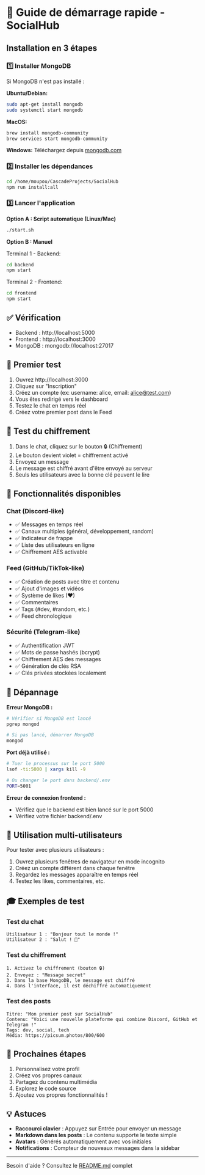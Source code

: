 # 🚀 Guide de démarrage rapide - SocialHub

## Installation en 3 étapes

### 1️⃣ Installer MongoDB

Si MongoDB n'est pas installé :

**Ubuntu/Debian:**
```bash
sudo apt-get install mongodb
sudo systemctl start mongodb
```

**MacOS:**
```bash
brew install mongodb-community
brew services start mongodb-community
```

**Windows:**
Téléchargez depuis [mongodb.com](https://www.mongodb.com/try/download/community)

### 2️⃣ Installer les dépendances

```bash
cd /home/moupou/CascadeProjects/SocialHub
npm run install:all
```

### 3️⃣ Lancer l'application

**Option A : Script automatique (Linux/Mac)**
```bash
./start.sh
```

**Option B : Manuel**

Terminal 1 - Backend:
```bash
cd backend
npm start
```

Terminal 2 - Frontend:
```bash
cd frontend
npm start
```

## ✅ Vérification

- Backend : http://localhost:5000
- Frontend : http://localhost:3000
- MongoDB : mongodb://localhost:27017

## 🎯 Premier test

1. Ouvrez http://localhost:3000
2. Cliquez sur "Inscription"
3. Créez un compte (ex: username: alice, email: alice@test.com)
4. Vous êtes redirigé vers le dashboard
5. Testez le chat en temps réel
6. Créez votre premier post dans le Feed

## 🔐 Test du chiffrement

1. Dans le chat, cliquez sur le bouton 🔒 (Chiffrement)
2. Le bouton devient violet = chiffrement activé
3. Envoyez un message
4. Le message est chiffré avant d'être envoyé au serveur
5. Seuls les utilisateurs avec la bonne clé peuvent le lire

## 🎨 Fonctionnalités disponibles

### Chat (Discord-like)
- ✅ Messages en temps réel
- ✅ Canaux multiples (général, développement, random)
- ✅ Indicateur de frappe
- ✅ Liste des utilisateurs en ligne
- ✅ Chiffrement AES activable

### Feed (GitHub/TikTok-like)
- ✅ Création de posts avec titre et contenu
- ✅ Ajout d'images et vidéos
- ✅ Système de likes (♥)
- ✅ Commentaires
- ✅ Tags (#dev, #random, etc.)
- ✅ Feed chronologique

### Sécurité (Telegram-like)
- ✅ Authentification JWT
- ✅ Mots de passe hashés (bcrypt)
- ✅ Chiffrement AES des messages
- ✅ Génération de clés RSA
- ✅ Clés privées stockées localement

## 🐛 Dépannage

**Erreur MongoDB :**
```bash
# Vérifier si MongoDB est lancé
pgrep mongod

# Si pas lancé, démarrer MongoDB
mongod
```

**Port déjà utilisé :**
```bash
# Tuer le processus sur le port 5000
lsof -ti:5000 | xargs kill -9

# Ou changer le port dans backend/.env
PORT=5001
```

**Erreur de connexion frontend :**
- Vérifiez que le backend est bien lancé sur le port 5000
- Vérifiez votre fichier backend/.env

## 📱 Utilisation multi-utilisateurs

Pour tester avec plusieurs utilisateurs :

1. Ouvrez plusieurs fenêtres de navigateur en mode incognito
2. Créez un compte différent dans chaque fenêtre
3. Regardez les messages apparaître en temps réel
4. Testez les likes, commentaires, etc.

## 🎓 Exemples de test

### Test du chat
```
Utilisateur 1 : "Bonjour tout le monde !"
Utilisateur 2 : "Salut ! 👋"
```

### Test du chiffrement
```
1. Activez le chiffrement (bouton 🔒)
2. Envoyez : "Message secret"
3. Dans la base MongoDB, le message est chiffré
4. Dans l'interface, il est déchiffré automatiquement
```

### Test des posts
```
Titre: "Mon premier post sur SocialHub"
Contenu: "Voici une nouvelle plateforme qui combine Discord, GitHub et Telegram !"
Tags: dev, social, tech
Média: https://picsum.photos/800/600
```

## 🌟 Prochaines étapes

1. Personnalisez votre profil
2. Créez vos propres canaux
3. Partagez du contenu multimédia
4. Explorez le code source
5. Ajoutez vos propres fonctionnalités !

## 💡 Astuces

- **Raccourci clavier** : Appuyez sur Entrée pour envoyer un message
- **Markdown dans les posts** : Le contenu supporte le texte simple
- **Avatars** : Générés automatiquement avec vos initiales
- **Notifications** : Compteur de nouveaux messages dans la sidebar

---

Besoin d'aide ? Consultez le [README.md](README.md) complet
